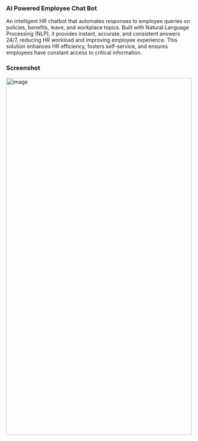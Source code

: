 ### AI Powered Employee Chat Bot
An intelligent HR chatbot that automates responses to employee queries on policies, benefits, leave, and workplace topics. Built with Natural Language Processing (NLP), it provides instant, accurate, and consistent answers 24/7, reducing HR workload and improving employee experience. This solution enhances HR efficiency, fosters self-service, and ensures employees have constant access to critical information.
### Screenshot
<img width="502" height="964" alt="image" src="https://github.com/user-attachments/assets/e401c228-7500-42d0-9542-7b1bbd180580" />
